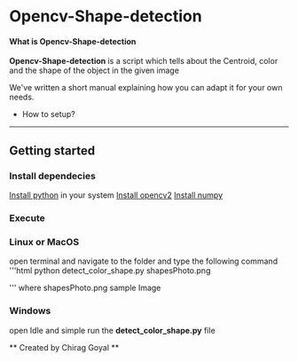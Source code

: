 # Opencv-Shape-detection




#### What is Opencv-Shape-detection
**Opencv-Shape-detection** is a script which tells about the Centroid, color and the shape of the object in the given image

We've written a short manual explaining how you can adapt it for your own needs.

* How to setup?
***

## Getting started

### Install dependecies
[Install python](https://www.python.org/downloads/) in your system
[Install opencv2](https://gist.github.com/arthurbeggs/06df46af94af7f261513934e56103b30)
[Install numpy](https://docs.scipy.org/doc/numpy-1.10.1/user/install.html)

### Execute

### Linux or MacOS
open terminal and navigate to the folder and type the following command
'''html
 python detect_color_shape.py shapesPhoto.png

'''
where shapesPhoto.png sample Image

### Windows
open Idle and simple run the **detect_color_shape.py** file


** Created by Chirag Goyal **
